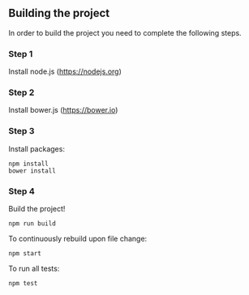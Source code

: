 ## Building the project ##
In order to build the project you need to complete the following steps.

### Step 1 ###

Install node.js (https://nodejs.org)

### Step 2 ###
Install bower.js (https://bower.io)

### Step 3 ###
Install packages:

```
npm install
bower install
```

### Step 4 ###
Build the project!

```
npm run build
```

To continuously rebuild upon file change:

```
npm start
```

To run all tests:

```
npm test
```

